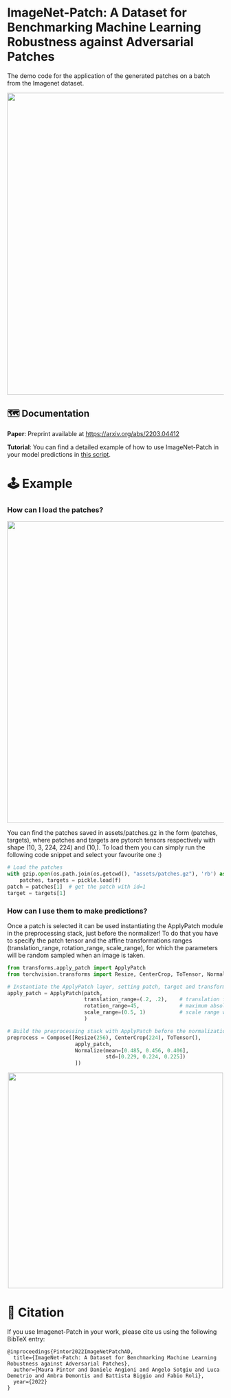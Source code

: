 # **ImageNet-Patch: A Dataset for Benchmarking Machine Learning Robustness against Adversarial Patches**

The demo code for the application of the generated patches on a batch from the Imagenet dataset.

<p align="center">
     <img src="https://github.com/pralab/ImageNet-Patch/blob/master/assets/Imagenet-Patch-schema.png" 
          width=700px 
          height=auto/>
</p>

## :world_map: Documentation

**Paper**: Preprint available at https://arxiv.org/abs/2203.04412

**Tutorial**: You can find a detailed example of how to use ImageNet-Patch in your model predictions in [this script](https://github.com/pralab/ImageNet-Patch/blob/master/example.py).

# :joystick: Example

### How can I load the patches?

<p align="center">
     <img src="https://github.com/pralab/ImageNet-Patch/blob/master/assets/Imagenet_Patch.png" 
          width=700px 
          height=auto/>
</p>

You can find the patches saved in assets/patches.gz in the form (patches, targets),
where patches and targets are pytorch tensors respectively with shape (10, 3, 224, 224) and (10,).
To load them you can simply run the following code snippet and select your favourite one :)

```python
# Load the patches
with gzip.open(os.path.join(os.getcwd(), "assets/patches.gz"), 'rb') as f:
    patches, targets = pickle.load(f)
patch = patches[1]  # get the patch with id=1
target = targets[1]
```




### How can I use them to make predictions?

Once a patch is selected it can be used 
instantiating the ApplyPatch module in the preprocessing stack, just before the normalizer!
To do that you have to specify the patch tensor and the affine transformations
ranges (translation_range, rotation_range, scale_range), for which the parameters will be random sampled when an image is taken.


```python
from transforms.apply_patch import ApplyPatch
from torchvision.transforms import Resize, CenterCrop, ToTensor, Normalize, Compose

# Instantiate the ApplyPatch layer, setting patch, target and transforms
apply_patch = ApplyPatch(patch,
                         translation_range=(.2, .2),    # translation fraction wrt image dimensions
                         rotation_range=45,             # maximum absolute value of the rotation in degree
                         scale_range=(0.5, 1)           # scale range wrt image dimensions
                         )

# Build the preprocessing stack with ApplyPatch before the normalization step
preprocess = Compose([Resize(256), CenterCrop(224), ToTensor(),
                      apply_patch,
                      Normalize(mean=[0.485, 0.456, 0.406],
                                std=[0.229, 0.224, 0.225])
                      ])
```



<p align="center">
     <img src="https://github.com/pralab/ImageNet-Patch/blob/master/assets/Imagenet_Patch_Predictions.png" 
          width=500px 
          height=auto/>
</p>

# :newspaper: Citation

If you use Imagenet-Patch in your work, please cite us using the following BibTeX entry:

```
@inproceedings{Pintor2022ImageNetPatchAD,
  title={ImageNet-Patch: A Dataset for Benchmarking Machine Learning Robustness against Adversarial Patches},
  author={Maura Pintor and Daniele Angioni and Angelo Sotgiu and Luca Demetrio and Ambra Demontis and Battista Biggio and Fabio Roli},
  year={2022}
}
```
